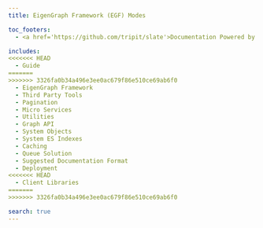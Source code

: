 ```yaml
---
title: EigenGraph Framework (EGF) Modes

toc_footers:
  - <a href='https://github.com/tripit/slate'>Documentation Powered by Slate</a>

includes:
<<<<<<< HEAD
  - Guide
=======
>>>>>>> 3326fa0b34a496e3ee0ac679f86e510ce69ab6f0
  - EigenGraph Framework
  - Third Party Tools
  - Pagination
  - Micro Services
  - Utilities
  - Graph API
  - System Objects
  - System ES Indexes
  - Caching
  - Queue Solution
  - Suggested Documentation Format
  - Deployment
<<<<<<< HEAD
  - Client Libraries
=======
>>>>>>> 3326fa0b34a496e3ee0ac679f86e510ce69ab6f0

search: true
---
```


